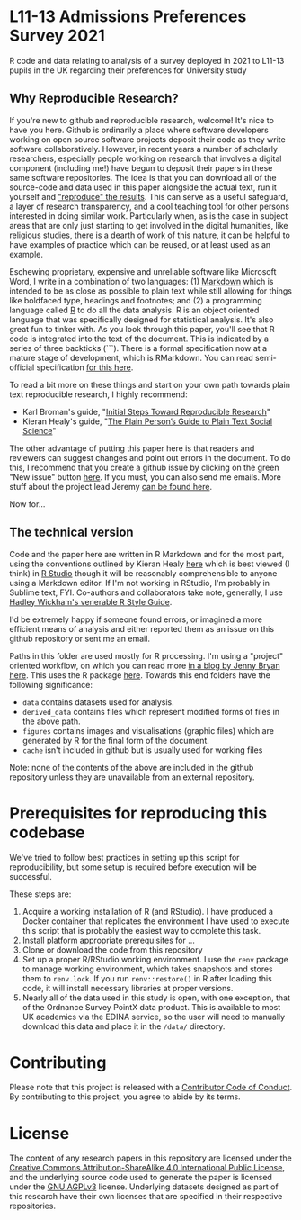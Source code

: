 # L11-13 Admissions Preferences Survey 2021

R code and data relating to analysis of a survey deployed in 2021 to L11-13 pupils in the UK regarding their preferences for University study

## Why Reproducible Research?

If you're new to github and reproducible research, welcome! It's nice to have you here. Github is ordinarily a place where software developers working on open source software projects deposit their code as they write software collaboratively. However, in recent years a number of scholarly researchers, especially people working on research that involves a digital component (including me!) have begun to deposit their papers in these same software repositories. The idea is that you can download all of the source-code and data used in this paper alongside the actual text, run it yourself and ["reproduce" the results](http://kbroman.org/steps2rr/). This can serve as a useful safeguard, a layer of research transparency, and a cool teaching tool for other persons interested in doing similar work. Particularly when, as is the case in subject areas that are only just starting to get involved in the digital humanities, like religious studies, there is a dearth of work of this nature, it can be helpful to have examples of practice which can be reused, or at least used as an example.

Eschewing proprietary, expensive and unreliable software like Microsoft Word, I write in a combination of two languages: (1) [Markdown](https://en.wikipedia.org/wiki/Markdown) which is intended to be as close as possible to plain text while still allowing for things like boldfaced type, headings and footnotes; and (2) a programming language called [R](https://en.wikipedia.org/wiki/R_(programming_language)) to do all the data analysis. R is an object oriented language that was specifically designed for statistical analysis. It's also great fun to tinker with. As you look through this paper, you'll see that R code is integrated into the text of the document. This is indicated by a series of three backticks (```). There is a formal specification now at a mature stage of development, which is RMarkdown. You can read semi-official specification [for this here](https://bookdown.org/yihui/rmarkdown/pdf-document.html).

To read a bit more on these things and start on your own path towards plain text reproducible research, I highly recommend:
- Karl Broman's guide, "[Initial Steps Toward Reproducible Research](http://kbroman.org/steps2rr/)"
- Kieran Healy's guide, "[The Plain Person’s Guide to Plain Text Social Science](http://kieranhealy.org/files/papers/plain-person-text.pdf)"

The other advantage of putting this paper here is that readers and reviewers can suggest changes and point out errors in the document. To do this, I recommend that you create a github issue by clicking on the green "New issue" button [here](https://github.com/kidwellj/trs_admissions_survey2021/issues). If you must, you can also send me emails. More stuff about the project lead Jeremy [can be found here](http://jeremykidwell.info). 

Now for...

## The technical version

Code and the paper here are written in R Markdown and for the most part, using the conventions outlined by Kieran Healy [here](https://kieranhealy.org/blog/archives/2014/01/23/plain-text/) which is best viewed (I think) in [R Studio](https://www.rstudio.com) though it will be reasonably comprehensible to anyone using a Markdown editor. If I'm not working in RStudio, I'm probably in Sublime text, FYI. Co-authors and collaborators take note, generally, I use [Hadley Wickham's venerable R Style Guide](http://adv-r.had.co.nz/Style.html). 

I'd be extremely happy if someone found errors, or imagined a more efficient means of analysis and either reported them as an issue on this github repository or sent me an email.

Paths in this folder are used mostly for R processing. I'm using a "project" oriented workflow, on which you can read more [in a blog by Jenny Bryan here](https://www.tidyverse.org/blog/2017/12/workflow-vs-script/). This uses the R package [here](https://cran.r-project.org/web/packages/here/index.html).
Towards this end folders have the following significance:

- `data` contains datasets used for analysis.
- `derived_data` contains files which represent modified forms of files in the above path.
- `figures` contains images and visualisations (graphic files) which are generated by R for the final form of the document.
- `cache` isn't included in github but is usually used for working files

Note: none of the contents of the above are included in the github repository unless they are unavailable from an external repository.


# Prerequisites for reproducing this codebase

We've tried to follow best practices in setting up this script for reproducibility, but some setup is required before execution will be successful.

These steps are:

1. Acquire a working installation of R (and RStudio). I have produced a Docker container that replicates the environment I have used to execute this script that is probably the easiest way to complete this task.
2. Install platform appropriate prerequisites for ...
3. Clone or download the code from this repository
4. Set up a proper R/RStudio working environment. I use the `renv` package to manage working environment, which takes snapshots and stores them to `renv.lock`. If you run `renv::restore()` in R after loading this code, it will install necessary libraries at proper versions.
5. Nearly all of the data used in this study is open, with one exception, that of the Ordnance Survey PointX data product. This is available to most UK academics via the EDINA service, so the user will need to manually download this data and place it in the `/data/` directory.

# Contributing

Please note that this project is released with a [Contributor Code of Conduct](CODE_OF_CONDUCT.md). By contributing to this project, you agree to abide by its terms.

# License

The content of any research papers in this repository are licensed under the [Creative Commons Attribution-ShareAlike 4.0 International Public License](https://creativecommons.org/licenses/by-sa/4.0/legalcode), and the underlying source code used to generate the paper is licensed under the [GNU AGPLv3](https://www.gnu.org/licenses/agpl-3.0.en.html) license. Underlying datasets designed as part of this research have their own licenses that are specified in their respective repositories.